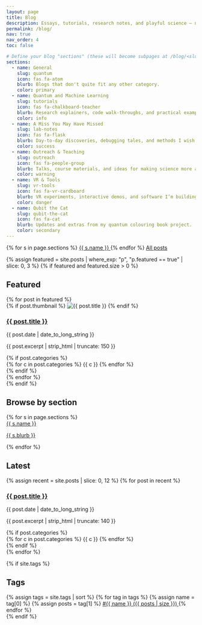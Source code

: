 ```yaml
---
layout: page
title: Blog
description: Essays, tutorials, research notes, and playful science — neatly organised.
permalink: /blog/
nav: true
nav_order: 4
toc: false

# Define your blog "sections" (these will become subpages at /blog/<slug>/)
sections:
  - name: General
    slug: quantum
    icon: fas fa-atom
    blurb: Blogs that don't quite fit any other category.
    color: primary
  - name: Quantum and Machine Learning
    slug: tutorials
    icon: fas fa-chalkboard-teacher
    blurb: Research explainers, code walk-throughs, and practical examples.
    color: info
  - name: A Miss You May Have Missed
    slug: lab-notes
    icon: fas fa-flask
    blurb: Day-to-day discoveries, debugging tales, and methods I wish I’d known sooner.
    color: success
  - name: Outreach & Teaching
    slug: outreach
    icon: fas fa-people-group
    blurb: Talks, course materials, and ideas for making science more accessible.
    color: warning
  - name: VR & Tools
    slug: vr-tools
    icon: fas fa-vr-cardboard
    blurb: VR experiments, interactive demos, and software I’m building.
    color: danger
  - name: Qubit the Cat
    slug: qubit-the-cat
    icon: fas fa-cat
    blurb: Updates and extras from my quantum colouring book project.
    color: secondary
---
```


<!-- Quick category buttons -->
<div class="d-flex flex-wrap gap-2 mb-4">
  {% for s in page.sections %}
    <a class="btn btn-{{ s.color }} btn-sm" href="{{ '/blog/' | append: s.slug | relative_url }}">
      <i class="{{ s.icon }}"></i> {{ s.name }}
    </a>
  {% endfor %}
  <a class="btn btn-outline-secondary btn-sm" href="#all-posts"><i class="fas fa-list-ul"></i> All posts</a>
</div>

<!-- Featured posts -->
{% assign featured = site.posts | where_exp: "p", "p.featured == true" | slice: 0, 3 %}
{% if featured and featured.size > 0 %}
  <h2 class="h4 mt-4 mb-3"><i class="fas fa-star me-2 text-warning"></i>Featured</h2>
  <div class="row">
    {% for post in featured %}
      <div class="col-md-4 mb-3">
        <div class="card h-100 shadow-sm">
          {% if post.thumbnail %}
            <img class="card-img-top" src="{{ post.thumbnail | relative_url }}" alt="{{ post.title }}">
          {% endif %}
          <div class="card-body">
            <h3 class="h5 card-title"><a href="{{ post.url | relative_url }}">{{ post.title }}</a></h3>
            <p class="card-text text-muted small mb-2">{{ post.date | date_to_long_string }}</p>
            <p class="card-text">{{ post.excerpt | strip_html | truncate: 150 }}</p>
            {% if post.categories %}
              <div class="mt-2">
                {% for c in post.categories %}
                  <span class="badge rounded-pill text-bg-light me-1">{{ c }}</span>
                {% endfor %}
              </div>
            {% endif %}
          </div>
        </div>
      </div>
    {% endfor %}
  </div>
{% endif %}

<!-- Sections grid -->
<h2 class="h4 mt-4 mb-3"><i class="fas fa-folder-tree me-2"></i>Browse by section</h2>
<div class="row">
  {% for s in page.sections %}
    <div class="col-md-6 col-lg-4 mb-3">
      <a class="text-decoration-none" href="{{ '/blog/' | append: s.slug | relative_url }}">
        <div class="card h-100 border-0 shadow-sm">
          <div class="card-body">
            <span class="badge bg-{{ s.color }} mb-2"><i class="{{ s.icon }}"></i> {{ s.name }}</span>
            <p class="mb-0 text-body">{{ s.blurb }}</p>
          </div>
        </div>
      </a>
    </div>
  {% endfor %}
</div>

<!-- Latest posts -->
<h2 id="all-posts" class="h4 mt-4 mb-3"><i class="fas fa-clock me-2"></i>Latest</h2>
<div class="row">
  {% assign recent = site.posts | slice: 0, 12 %}
  {% for post in recent %}
    <div class="col-md-6 col-lg-4 mb-3">
      <div class="card h-100 shadow-sm">
        <div class="card-body">
          <h3 class="h5 card-title"><a href="{{ post.url | relative_url }}">{{ post.title }}</a></h3>
          <p class="card-text text-muted small mb-2">{{ post.date | date_to_long_string }}</p>
          <p class="card-text">{{ post.excerpt | strip_html | truncate: 140 }}</p>
          {% if post.categories %}
            <div class="mt-2">
              {% for c in post.categories %}
                <span class="badge rounded-pill text-bg-light me-1">{{ c }}</span>
              {% endfor %}
            </div>
          {% endif %}
        </div>
      </div>
    </div>
  {% endfor %}
</div>

<!-- Tag cloud -->
{% if site.tags %}
  <h2 class="h4 mt-4 mb-3"><i class="fas fa-tags me-2"></i>Tags</h2>
  <div class="d-flex flex-wrap gap-2">
    {% assign tags = site.tags | sort %}
    {% for tag in tags %}
      {% assign name = tag[0] %}
      {% assign posts = tag[1] %}
      <a class="badge rounded-pill text-bg-secondary text-decoration-none" href="{{ '/tags/#' | append: name | relative_url }}">
        #{{ name }} <span class="small">({{ posts | size }})</span>
      </a>
    {% endfor %}
  </div>
{% endif %}
